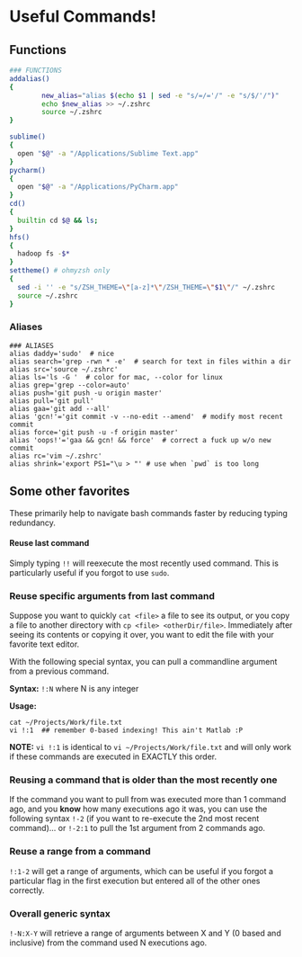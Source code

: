 # Useful Commands!

## Functions

```bash
### FUNCTIONS
addalias()
{
        new_alias="alias $(echo $1 | sed -e "s/=/='/" -e "s/$/'/")"
        echo $new_alias >> ~/.zshrc
        source ~/.zshrc
}

sublime()
{
  open "$@" -a "/Applications/Sublime Text.app"
}
pycharm()
{
  open "$@" -a "/Applications/PyCharm.app"
}
cd()
{
  builtin cd $@ && ls;
}
hfs()
{
  hadoop fs -$*
}
settheme() # ohmyzsh only
{
  sed -i '' -e "s/ZSH_THEME=\"[a-z]*\"/ZSH_THEME=\"$1\"/" ~/.zshrc
  source ~/.zshrc
}
```


### Aliases 
```
### ALIASES
alias daddy='sudo'  # nice
alias search='grep -rwn * -e'  # search for text in files within a dir
alias src='source ~/.zshrc'
alias ls='ls -G '  # color for mac, --color for linux
alias grep='grep --color=auto'
alias push='git push -u origin master'
alias pull='git pull'
alias gaa='git add --all'
alias 'gcn!'='git commit -v --no-edit --amend'  # modify most recent commit
alias force='git push -u -f origin master'
alias 'oops!'='gaa && gcn! && force'  # correct a fuck up w/o new commit
alias rc='vim ~/.zshrc'
alias shrink='export PS1="\u > "' # use when `pwd` is too long

```

## Some other favorites
These primarily help to navigate bash commands faster by reducing typing redundancy.

#### Reuse last command
Simply typing `!!` will reexecute the most recently used command. This is particularly useful if you forgot to use `sudo`.

### Reuse specific arguments from last command
Suppose you want to quickly `cat <file>` a file to see its output, or you copy a file to another directory with `cp <file> <otherDir/file>`. Immediately after seeing its contents or copying it over, you want to edit the file with your favorite text editor. 

With the following special syntax, you can pull a commandline argument from a previous command. 

**Syntax:**
`!:N` where N is any integer

**Usage:**
```
cat ~/Projects/Work/file.txt
vi !:1  ## remember 0-based indexing! This ain't Matlab :P
```

**NOTE:** `vi !:1` is identical to `vi ~/Projects/Work/file.txt` and will only work if these commands are executed in EXACTLY this order. 

### Reusing a command that is older than the most recently one
If the command you want to pull from was executed more than 1 command ago, and you **know** how many executions ago it was, you can use the following syntax `!-2` (if you want to re-execute the 2nd most recent command)... or `!-2:1` to pull the 1st argument from 2 commands ago.

### Reuse a range from a command
`!:1-2` will get a range of arguments, which can be useful if you forgot a particular flag in the first execution but entered all of the other ones correctly. 

### Overall generic syntax
`!-N:X-Y` will retrieve a range of arguments between X and Y (0 based and inclusive) from the command used N executions ago. 


